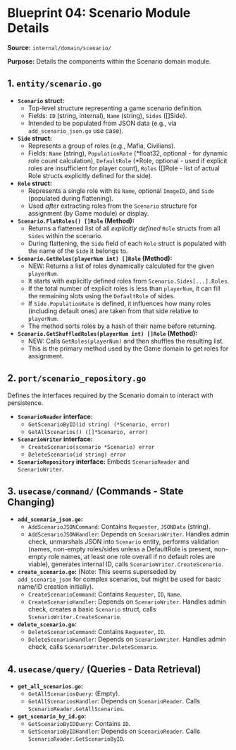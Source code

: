 # Blueprint 04: Scenario Module Details

**Source:** `internal/domain/scenario/`

**Purpose:** Details the components within the Scenario domain module.

## 1. `entity/scenario.go`

*   **`Scenario` struct:**
    *   Top-level structure representing a game scenario definition.
    *   Fields: `ID` (string, internal), `Name` (string), `Sides` ([]Side).
    *   Intended to be populated from JSON data (e.g., via `add_scenario_json.go` use case).
*   **`Side` struct:**
    *   Represents a group of roles (e.g., Mafia, Civilians).
    *   Fields: `Name` (string), `PopulationRate` (*float32, optional - for dynamic role count calculation), `DefaultRole` (*Role, optional - used if explicit roles are insufficient for player count), `Roles` ([]Role - list of actual Role structs explicitly defined for the side).
*   **`Role` struct:**
    *   Represents a single role with its `Name`, optional `ImageID`, and `Side` (populated during flattening).
    *   Used *after* extracting roles from the `Scenario` structure for assignment (by Game module) or display.
*   **`Scenario.FlatRoles() []Role` (Method):**
    *   Returns a flattened list of all *explicitly defined* `Role` structs from all `Sides` within the scenario.
    *   During flattening, the `Side` field of each `Role` struct is populated with the name of the `Side` it belongs to.
*   **`Scenario.GetRoles(playerNum int) []Role` (Method):**
    *   NEW: Returns a list of roles dynamically calculated for the given `playerNum`.
    *   It starts with explicitly defined roles from `Scenario.Sides[...].Roles`.
    *   If the total number of explicit roles is less than `playerNum`, it can fill the remaining slots using the `DefaultRole` of sides.
    *   If `Side.PopulationRate` is defined, it influences how many roles (including default ones) are taken from that side relative to `playerNum`.
    *   The method sorts roles by a hash of their name before returning.
*   **`Scenario.GetShuffledRoles(playerNum int) []Role` (Method):**
    *   NEW: Calls `GetRoles(playerNum)` and then shuffles the resulting list.
    *   This is the primary method used by the Game domain to get roles for assignment.

## 2. `port/scenario_repository.go`

Defines the interfaces required by the Scenario domain to interact with persistence.

*   **`ScenarioReader` interface:**
    *   `GetScenarioByID(id string) (*Scenario, error)`
    *   `GetAllScenarios() ([]*Scenario, error)`
*   **`ScenarioWriter` interface:**
    *   `CreateScenario(scenario *Scenario) error`
    *   `DeleteScenario(id string) error`
*   **`ScenarioRepository` interface:** Embeds `ScenarioReader` and `ScenarioWriter`.

## 3. `usecase/command/` (Commands - State Changing)

*   **`add_scenario_json.go`:**
    *   `AddScenarioJSONCommand`: Contains `Requester`, `JSONData` (string).
    *   `AddScenarioJSONHandler`: Depends on `ScenarioWriter`. Handles admin check, unmarshals JSON into `Scenario` entity, performs validation (names, non-empty roles/sides unless a DefaultRole is present, non-empty role names, at least one role overall if no default roles are viable), generates internal ID, calls `ScenarioWriter.CreateScenario`.
*   **`create_scenario.go`:** (Note: This seems superseded by `add_scenario_json` for complex scenarios, but might be used for basic name/ID creation initially).
    *   `CreateScenarioCommand`: Contains `Requester`, `ID`, `Name`.
    *   `CreateScenarioHandler`: Depends on `ScenarioWriter`. Handles admin check, creates a basic `Scenario` struct, calls `ScenarioWriter.CreateScenario`.
*   **`delete_scenario.go`:**
    *   `DeleteScenarioCommand`: Contains `Requester`, `ID`.
    *   `DeleteScenarioHandler`: Depends on `ScenarioWriter`. Handles admin check, calls `ScenarioWriter.DeleteScenario`.

## 4. `usecase/query/` (Queries - Data Retrieval)

*   **`get_all_scenarios.go`:**
    *   `GetAllScenariosQuery`: (Empty).
    *   `GetAllScenariosHandler`: Depends on `ScenarioReader`. Calls `ScenarioReader.GetAllScenarios`.
*   **`get_scenario_by_id.go`:**
    *   `GetScenarioByIDQuery`: Contains `ID`.
    *   `GetScenarioByIDHandler`: Depends on `ScenarioReader`. Calls `ScenarioReader.GetScenarioByID`. 